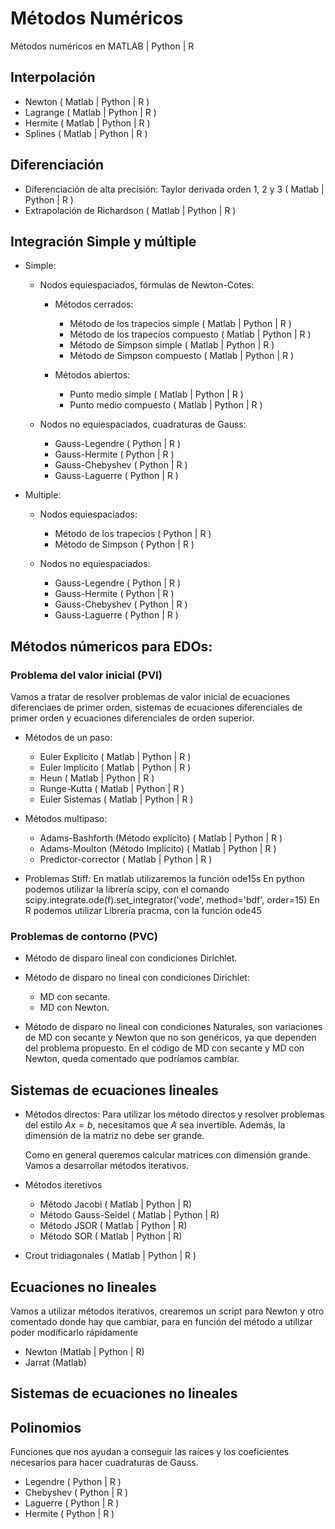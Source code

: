 # Métodos Numéricos

Métodos numéricos en MATLAB | Python | R

## Interpolación
  - Newton ( Matlab | Python | R )
  - Lagrange ( Matlab | Python | R )
  - Hermite ( Matlab | Python | R )
  - Splines ( Matlab | Python | R )

## Diferenciación
  - Diferenciación de alta precisión: Taylor derivada orden 1, 2 y 3 ( Matlab | Python | R )
  - Extrapolación de Richardson ( Matlab | Python | R )

## Integración Simple y múltiple
  
  - Simple:
    - Nodos equiespaciados, fórmulas de Newton-Cotes:
      - Métodos cerrados:
        - Método de los trapecios simple ( Matlab | Python | R )
        - Método de los trapecios compuesto ( Matlab | Python | R )
        - Método de Simpson simple ( Matlab | Python | R )
        - Método de Simpson compuesto ( Matlab | Python | R )

      - Métodos abiertos:
        - Punto medio simple ( Matlab | Python | R )
        - Punto medio compuesto ( Matlab | Python | R )

    - Nodos no equiespaciados, cuadraturas de Gauss:
        - Gauss-Legendre ( Python | R )
        - Gauss-Hermite ( Python | R )
        - Gauss-Chebyshev ( Python | R )
        - Gauss-Laguerre ( Python | R )
  
  - Multiple:

    - Nodos equiespaciados:
      - Método de los trapecios ( Python | R )
      - Método de Simpson ( Python | R )
      
    - Nodos no equiespaciados:
        - Gauss-Legendre ( Python | R )
        - Gauss-Hermite ( Python | R )
        - Gauss-Chebyshev ( Python | R )
        - Gauss-Laguerre ( Python | R )

## Métodos númericos para EDOs: 

### Problema del valor inicial (PVI)

  Vamos a tratar de resolver problemas de valor inicial de ecuaciones diferenciaes de primer orden, sistemas de ecuaciones diferenciales de primer orden y ecuaciones diferenciales de orden superior.
  
  - Métodos de un paso:
    - Euler Explicito  ( Matlab | Python | R )
    - Euler Implicito ( Matlab | Python | R )
    - Heun  ( Matlab | Python | R )
    - Runge-Kutta ( Matlab | Python | R )
    - Euler Sistemas ( Matlab | Python | R )

  - Métodos multipaso:
    - Adams-Bashforth (Método explícito) ( Matlab | Python | R )
    - Adams-Moulton (Método Implícito) ( Matlab | Python | R )
    - Predictor-corrector ( Matlab | Python | R )

  - Problemas Stiff:
    En matlab utilizaremos la función ode15s
    En python podemos utilizar la librería scipy, con el comando scipy.integrate.ode(f).set_integrator('vode', method='bdf', order=15)
    En R podemos utilizar Librería pracma, con la función ode45

### Problemas de contorno (PVC)

  - Método de disparo lineal con condiciones Dirichlet.
  - Método de disparo no lineal con condiciones Dirichlet:
    - MD con secante.
    - MD con Newton.
    
  - Método de disparo no lineal con condiciones Naturales, son variaciones de MD con secante y Newton que no son genéricos, ya que dependen del problema propuesto.
  En el código de MD con secante y MD con Newton, queda comentado que podríamos cambiar.
    

## Sistemas de ecuaciones lineales

  - Métodos directos:
    Para utilizar los método directos y resolver problemas del estilo $Ax = b$, necesitamos que $A$ sea invertible. Además, la dimensión de la matriz no debe ser grande.
    
    Como en general queremos calcular matrices con dimensión grande. Vamos a desarrollar métodos iterativos.

  - Métodos iteretivos
    - Método Jacobi ( Matlab | Python | R)
    - Método Gauss-Seidel ( Matlab | Python | R)
    - Método JSOR ( Matlab | Python | R)
    - Método SOR ( Matlab | Python | R)

  - Crout tridiagonales ( Matlab | Python | R )

## Ecuaciones no lineales
  
  Vamos a utilizar métodos iterativos, crearemos un script para Newton y otro comentado donde hay que cambiar, para en función del método a utilizar poder modificarlo rápidamente
  
  - Newton (Matlab | Python | R)
  - Jarrat (Matlab)

  
## Sistemas de ecuaciones no lineales

## Polinomios
Funciones que nos ayudan a conseguir las raíces y los coeficientes necesarios para hacer cuadraturas de Gauss.
  - Legendre ( Python | R )
  - Chebyshev ( Python | R )
  - Laguerre ( Python | R )
  - Hermite ( Python | R )
